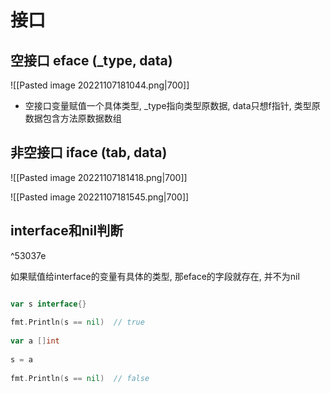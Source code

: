 # 接口

## 空接口 eface (_type, data) 

![[Pasted image 20221107181044.png|700]]
- 空接口变量赋值一个具体类型, \_type指向类型原数据, data只想f指针, 类型原数据包含方法原数据数组

## 非空接口 iface (tab, data)

![[Pasted image 20221107181418.png|700]]

![[Pasted image 20221107181545.png|700]]

## interface和nil判断

^53037e

如果赋值给interface的变量有具体的类型, 那eface的字段就存在, 并不为nil

```go

var s interface{}  
  
fmt.Println(s == nil)  // true
  
var a []int  
  
s = a  
  
fmt.Println(s == nil)  // false
```
